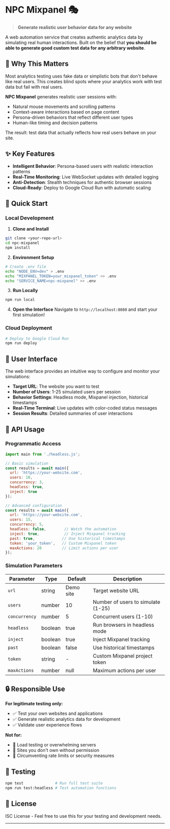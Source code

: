 # NPC Mixpanel 🎭

> **Generate realistic user behavior data for any website**

A web automation service that creates authentic analytics data by simulating real human interactions. Built on the belief that **you should be able to generate good custom test data for any arbitrary website**.

## 🎯 Why This Matters

Most analytics testing uses fake data or simplistic bots that don't behave like real users. This creates blind spots where your analytics work with test data but fail with real users.

**NPC Mixpanel** generates realistic user sessions with:
- Natural mouse movements and scrolling patterns
- Context-aware interactions based on page content  
- Persona-driven behaviors that reflect different user types
- Human-like timing and decision patterns

The result: test data that actually reflects how real users behave on your site.

## ✨ Key Features

- **Intelligent Behavior**: Persona-based users with realistic interaction patterns
- **Real-Time Monitoring**: Live WebSocket updates with detailed logging
- **Anti-Detection**: Stealth techniques for authentic browser sessions
- **Cloud-Ready**: Deploy to Google Cloud Run with automatic scaling

## 🚀 Quick Start

### Local Development

1. **Clone and Install**
```bash
git clone <your-repo-url>
cd npc-mixpanel
npm install
```

2. **Environment Setup**
```bash
# Create .env file
echo "NODE_ENV=dev" > .env
echo "MIXPANEL_TOKEN=your_mixpanel_token" >> .env
echo "SERVICE_NAME=npc-mixpanel" >> .env
```

3. **Run Locally**
```bash
npm run local
```

4. **Open the Interface**
Navigate to `http://localhost:8080` and start your first simulation!

### Cloud Deployment

```bash
# Deploy to Google Cloud Run
npm run deploy
```

## 🎨 User Interface

The web interface provides an intuitive way to configure and monitor your simulations:

- **Target URL**: The website you want to test
- **Number of Users**: 1-25 simulated users per session
- **Behavior Settings**: Headless mode, Mixpanel injection, historical timestamps
- **Real-Time Terminal**: Live updates with color-coded status messages
- **Session Results**: Detailed summaries of user interactions

## 🔧 API Usage

### Programmatic Access

```javascript
import main from './headless.js';

// Basic simulation
const results = await main({
  url: 'https://your-website.com',
  users: 10,
  concurrency: 3,
  headless: true,
  inject: true
});

// Advanced configuration
const results = await main({
  url: 'https://your-website.com',
  users: 15,
  concurrency: 5,
  headless: false,        // Watch the automation
  inject: true,           // Inject Mixpanel tracking
  past: true,            // Use historical timestamps
  token: 'your_token',   // Custom Mixpanel token
  maxActions: 20         // Limit actions per user
});
```

### Simulation Parameters

| Parameter | Type | Default | Description |
|-----------|------|---------|-------------|
| `url` | string | Demo site | Target website URL |
| `users` | number | 10 | Number of users to simulate (1-25) |
| `concurrency` | number | 5 | Concurrent users (1-10) |
| `headless` | boolean | true | Run browsers in headless mode |
| `inject` | boolean | true | Inject Mixpanel tracking |
| `past` | boolean | false | Use historical timestamps |
| `token` | string | - | Custom Mixpanel project token |
| `maxActions` | number | null | Maximum actions per user |

## 🔒 Responsible Use

**For legitimate testing only:**
- ✅ Test your own websites and applications
- ✅ Generate realistic analytics data for development
- ✅ Validate user experience flows

**Not for:**
- 🚫 Load testing or overwhelming servers
- 🚫 Sites you don't own without permission
- 🚫 Circumventing rate limits or security measures

## 🧪 Testing

```bash
npm test              # Run full test suite
npm run test:headless # Test automation functions
```

## 📝 License

ISC License - Feel free to use this for your testing and development needs.

---
